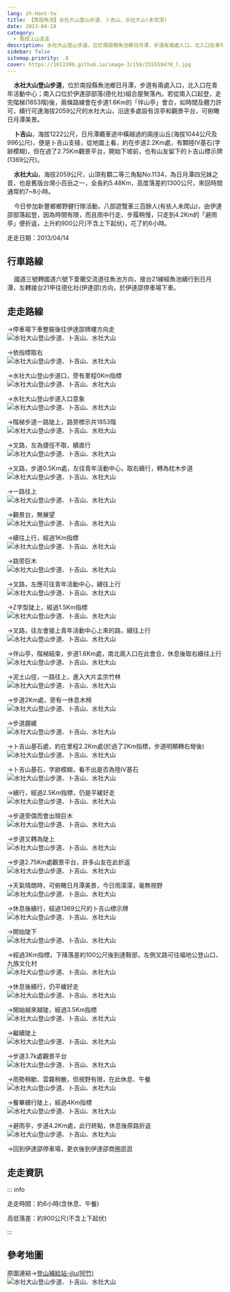 ```yaml
---
lang: zh-Hant-tw
title: 【南投魚池】水社大山登山步道、卜吉山、水社大山(未攻頂)
date: 2013-04-18
category: 
  - 南投上山走走
description: 水社大山登山步道，位於南投縣魚池鄉日月潭，步道有兩處入口，北入口在青年活動中心；南入口位於伊達邵部落(德化社)組合屋聚落內。若從南入口起登，走完階梯(1853階)後，兩條路線會在步道1.6Km的「伴山亭」會合，如時間及體力許可，續行可達海拔2059公尺的水社大山，沿途多處設有涼亭和觀景平台，可俯瞰日月潭美景。
sidebar: false
sitemap.priority: .8
cover: https://1013399.github.io/image-3/159/255559470_l.jpg
---
```


    **水社大山登山步道**，位於南投縣魚池鄉日月潭，步道有兩處入口，北入口在青年活動中心；南入口位於伊達邵部落(德化社)組合屋聚落內。若從南入口起登，走完階梯(1853階)後，兩條路線會在步道1.6Km的「伴山亭」會合，如時間及體力許可，續行可達海拔2059公尺的水社大山，沿途多處設有涼亭和觀景平台，可俯瞰日月潭美景。  

    **卜吉山**，海拔1222公尺，日月潭纜車途中橫越過的兩座山丘(海拔1044公尺及996公尺)，便是卜吉山支稜，從地圖上看，約在步道2.2Km處，有顆陸IV基石(字跡模糊)，但在過了2.75Km觀景平台，開始下坡前，也有山友留下的卜吉山標示牌(1369公尺)。  

    **水社大山**，海拔2059公尺，山頂有顆二等三角點No.1134，為日月潭四兄妹之首，也是舊版台灣小百岳之一，全長約5.48Km，高度落差約1300公尺，來回時間通常約7~8小時。  

<!-- more -->

    今日參加新豐鄉鄉野健行隊活動，八部遊覽車三百餘人(有些人未爬山)，由伊達邵部落起登，因為時間有限，而且雨中行走、步履稍慢，只走到4.2Km的「避雨亭」便折返，上升約900公尺(不含上下起伏)，花了約6小時。

走走日期：2013/04/14

## 行車路線  
    國道三號轉國道六號下愛蘭交流道往魚池方向，接台21線經魚池續行到日月潭，左轉接台21甲往德化社(伊達邵)方向，於伊達邵停車場下車。

## 走走路線  
→停車場下車整裝後往伊達邵牌樓方向走  
![水社大山登山步道、卜吉山、水社大山](https://1013399.github.io/image-3/159/255558771_l.jpg)

→依指標取右  
![水社大山登山步道、卜吉山、水社大山](https://1013399.github.io/image-3/159/255558923_l.jpg)

→水社大山登山步道口，旁有里程0Km指標  
![水社大山登山步道、卜吉山、水社大山](https://1013399.github.io/image-3/159/255558947_l.jpg)

→水社大山登山步道入口意象  
![水社大山登山步道、卜吉山、水社大山](https://1013399.github.io/image-3/159/255558965_l.jpg)

→階梯步道一路陡上，路旁標示共1853階  
![水社大山登山步道、卜吉山、水社大山](https://1013399.github.io/image-3/159/255558990_l.jpg)

→叉路，左為捷徑不取，續直行  
![水社大山登山步道、卜吉山、水社大山](https://1013399.github.io/image-3/159/255559026_l.jpg)

→叉路，步道0.5Km處，左往青年活動中心，取右續行，轉為枕木步道  
![水社大山登山步道、卜吉山、水社大山](https://1013399.github.io/image-3/159/255559074_l.jpg)

→一路往上  
![水社大山登山步道、卜吉山、水社大山](https://1013399.github.io/image-3/159/255559096_l.jpg)

→觀景台，無展望  
![水社大山登山步道、卜吉山、水社大山](https://1013399.github.io/image-3/159/255559112_l.jpg)

→續往上行，經過1Km指標  
![水社大山登山步道、卜吉山、水社大山](https://1013399.github.io/image-3/159/255559135_l.jpg)

→路旁巨木  
![水社大山登山步道、卜吉山、水社大山](https://1013399.github.io/image-3/159/255559154_l.jpg)

→叉路，左應可往青年活動中心，續往上行  
![水社大山登山步道、卜吉山、水社大山](https://1013399.github.io/image-3/159/255559178_l.jpg)

→Z字型陡上，經過1.5Km指標  
![水社大山登山步道、卜吉山、水社大山](https://1013399.github.io/image-3/159/255559203_l.jpg)

→叉路，往左會接上青年活動中心上來的路，續往上行  
![水社大山登山步道、卜吉山、水社大山](https://1013399.github.io/image-3/159/255559226_l.jpg)

→伴山亭，階梯結束，步道1.6Km處，南北兩入口在此會合，休息後取右續往上行  
![水社大山登山步道、卜吉山、水社大山](https://1013399.github.io/image-3/159/255559259_l.jpg)

→泥土山徑，一路往上，進入大片孟宗竹林  
![水社大山登山步道、卜吉山、水社大山](https://1013399.github.io/image-3/159/255559278_l.jpg)

→步道2Km處，旁有一休息木椅  
![水社大山登山步道、卜吉山、水社大山](https://1013399.github.io/image-3/159/255559297_l.jpg)

→步道趨緩  
![水社大山登山步道、卜吉山、水社大山](https://1013399.github.io/image-3/159/255559326_l.jpg)

→卜吉山基石處，約在里程2.2Km處(於過了2Km指標，步道明顯轉右彎後)  
![水社大山登山步道、卜吉山、水社大山](https://1013399.github.io/image-3/159/255559337_l.jpg)

→卜吉山基石，字跡模糊，看不出是否為陸IV基石  
![水社大山登山步道、卜吉山、水社大山](https://1013399.github.io/image-3/159/255559353_l.jpg)

→續行，經過2.5Km指標，仍是平緩好走  
![水社大山登山步道、卜吉山、水社大山](https://1013399.github.io/image-3/159/255559364_l.jpg)

→步道旁偶而會出現巨木  
![水社大山登山步道、卜吉山、水社大山](https://1013399.github.io/image-3/159/255559376_l.jpg)

→步道又轉為陡上  
![水社大山登山步道、卜吉山、水社大山](https://1013399.github.io/image-3/159/255559387_l.jpg)

→步道2.75Km處觀景平台，許多山友在此折返  
![水社大山登山步道、卜吉山、水社大山](https://1013399.github.io/image-3/159/255559396_l.jpg)

→天氣晴朗時，可俯瞰日月潭美景，今日雨濛濛，毫無視野  
![水社大山登山步道、卜吉山、水社大山](https://1013399.github.io/image-3/159/255559407_l.jpg)

→休息後續行，經過1369公尺的卜吉山標示牌  
![水社大山登山步道、卜吉山、水社大山](https://1013399.github.io/image-3/159/255559418_l.jpg)

→開始陡下  
![水社大山登山步道、卜吉山、水社大山](https://1013399.github.io/image-3/159/255559427_l.jpg)

→經過3Km指標，下降落差約100公尺後到達鞍部，左側叉路可往福地公登山口、九族文化村  
![水社大山登山步道、卜吉山、水社大山](https://1013399.github.io/image-3/159/255559437_l.jpg)

→休息後續行，仍平緩好走  
![水社大山登山步道、卜吉山、水社大山](https://1013399.github.io/image-3/159/255559444_l.jpg)

→開始越來越陡，經過3.5Km指標  
![水社大山登山步道、卜吉山、水社大山](https://1013399.github.io/image-3/159/255559451_l.jpg)

→繼續陡上  
![水社大山登山步道、卜吉山、水社大山](https://1013399.github.io/image-3/159/255559455_l.jpg)

→步道3.7k處觀景平台  
![水社大山登山步道、卜吉山、水社大山](https://1013399.github.io/image-3/159/255559464_l.jpg)

→雨勢稍歇、雲霧稍散，但視野有限，在此休息、午餐  
![水社大山登山步道、卜吉山、水社大山](https://1013399.github.io/image-3/159/255559470_l.jpg)

→餐畢續行陡上，經過4Km指標  
![水社大山登山步道、卜吉山、水社大山](https://1013399.github.io/image-3/159/255559479_l.jpg)

→避雨亭，步道4.2Km處，此行終點，休息後原路折返  
![水社大山登山步道、卜吉山、水社大山](https://1013399.github.io/image-3/159/255559486_l.jpg)

→回到伊達邵停車場，更衣後到伊達邵商圈逛逛

## 走走資訊

::: info

走走時間：約6小時(含休息、午餐)

高低落差：約900公尺(不含上下起伏)

:::

## 參考地圖
原圖連結→[登山補給站-jjlu(阿竹)](http://www.keepon.com.tw/DiscussLoad.aspx?code=314B5CF9AEC3A19113F6CAA6F539A6620415C3873691D15C)  
![水社大山登山步道、卜吉山、水社大山](https://1013399.github.io/image-3/159/255559627_l.jpg)